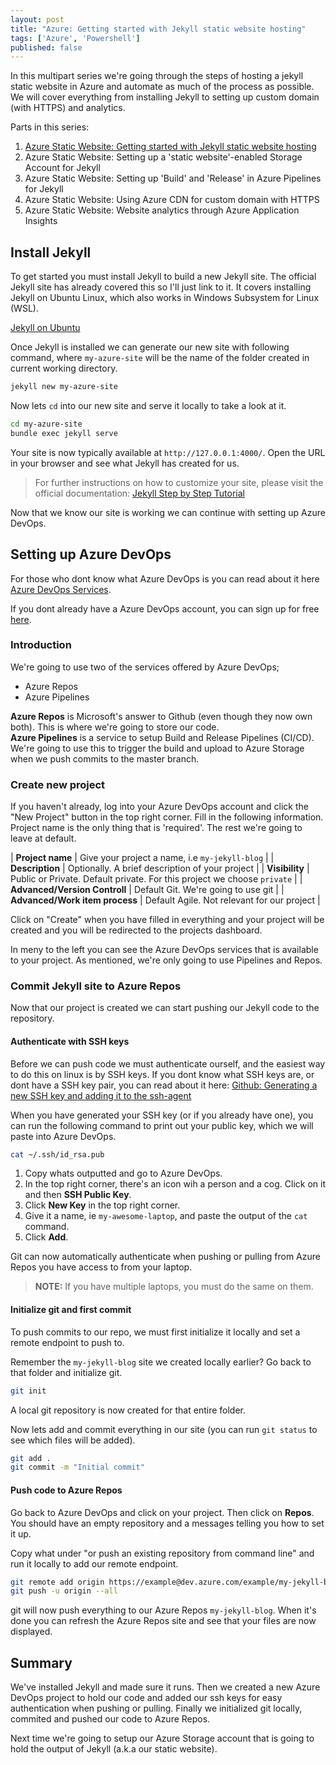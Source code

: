 ```yaml
---
layout: post
title: "Azure: Getting started with Jekyll static website hosting"
tags: ['Azure', 'Powershell']
published: false
---
```


In this multipart series we're going through the steps of hosting a jekyll static website in Azure and automate as much of the process as possible. We will cover everything from installing Jekyll to setting up custom domain (with HTTPS) and analytics.

Parts in this series:

1. [Azure Static Website: Getting started with Jekyll static website hosting](/2019/11/29/azure-getting-started-with-jekyll-static-website-hosting/)
2. Azure Static Website: Setting up a 'static website'-enabled Storage Account for Jekyll
3. Azure Static Website: Setting up 'Build' and 'Release' in Azure Pipelines for Jekyll
4. Azure Static Website: Using Azure CDN for custom domain with HTTPS
5. Azure Static Website: Website analytics through Azure Application Insights

## Install Jekyll

To get started you must install Jekyll to build a new Jekyll site. The official Jekyll site has already covered this so I'll just link to it. It covers installing Jekyll on Ubuntu Linux, which also works in Windows Subsystem for Linux (WSL).

[Jekyll on Ubuntu](https://jekyllrb.com/docs/installation/ubuntu/)

Once Jekyll is installed we can generate our new site with following command, where `my-azure-site` will be the name of the folder created in current working directory.

```bash
jekyll new my-azure-site
```

Now lets `cd` into our new site and serve it locally to take a look at it.

```bash
cd my-azure-site
bundle exec jekyll serve
```

Your site is now typically available at `http://127.0.0.1:4000/`. Open the URL in your browser and see what Jekyll has created for us.

> For further instructions on how to customize your site, please visit the official documentation: [Jekyll Step by Step Tutorial](https://jekyllrb.com/docs/step-by-step/01-setup/)


Now that we know our site is working we can continue with setting up Azure DevOps.

## Setting up Azure DevOps

For those who dont know what Azure DevOps is you can read about it here [Azure DevOps Services](https://azure.microsoft.com/nb-no/services/devops/).

If you dont already have a Azure DevOps account, you can sign up for free [here](https://go.microsoft.com/fwlink/?LinkId=2014881&campaign=acom~azure~devops~services~main~hero&githubsi=true&clcid=0x414&WebUserId=0298EDA0252C66F90538E381212C604E).

### Introduction

We're going to use two of the services offered by Azure DevOps;

* Azure Repos
* Azure Pipelines

**Azure Repos** is Microsoft's answer to Github (even though they now own both). This is where we're going to store our code.  
**Azure Pipelines** is a service to setup Build and Release Pipelines (CI/CD). We're going to use this to trigger the build and upload to Azure Storage when we push commits to the master branch.

### Create new project

If you haven't already, log into your Azure DevOps account and click the "New Project" button in the top right corner. Fill in the following information. Project name is the only thing that is 'required'. The rest we're going to leave at default.

| **Project name** | Give your project a name, i.e `my-jekyll-blog` |
| **Description** | Optionally. A brief description of your project |
| **Visibility** | Public or Private. Default private. For this project we choose `private` |
| **Advanced/Version Controll** | Default Git. We're going to use git |
| **Advanced/Work item process** | Default Agile. Not relevant for our project |

Click on "Create" when you have filled in everything and your project will be created and you will be redirected to the projects dashboard.

In meny to the left you can see the Azure DevOps services that is available to your project. As mentioned, we're only going to use Pipelines and Repos.

### Commit Jekyll site to Azure Repos

Now that our project is created we can start pushing our Jekyll code to the repository.

#### Authenticate with SSH keys

Before we can push code we must authenticate ourself, and the easiest way to do this on linux is by SSH keys. If you dont know what SSH keys are, or dont have a SSH key pair, you can read about it here: [Github: Generating a new SSH key and adding it to the ssh-agent](https://help.github.com/en/github/authenticating-to-github/generating-a-new-ssh-key-and-adding-it-to-the-ssh-agent)

When you have generated your SSH key (or if you already have one), you can run the following command to print out your public key, which we will paste into Azure DevOps.

```bash
cat ~/.ssh/id_rsa.pub
```

1. Copy whats outputted and go to Azure DevOps.
2. In the top right corner, there's an icon wih a person and a cog. Click on it and then **SSH Public Key**.
3. Click **New Key** in the top right corner.
4. Give it a name, ie `my-awesome-laptop`, and paste the output of the `cat` command.
5. Click **Add**.

Git can now automatically authenticate when pushing or pulling from Azure Repos you have access to from your laptop.

>**NOTE:** If you have multiple laptops, you must do the same on them.

#### Initialize git and first commit

To push commits to our repo, we must first initialize it locally and set a remote endpoint to push to.

Remember the `my-jekyll-blog` site we created locally earlier? Go back to that folder and initialize git.

```bash
git init
```

A local git repository is now created for that entire folder.

Now lets add and commit everything in our site (you can run `git status` to see which files will be added).

```bash
git add .
git commit -m "Initial commit"
```

#### Push code to Azure Repos

Go back to Azure DevOps and click on your project. Then click on **Repos**. You should have an empty repository and a messages telling you how to set it up.

Copy what under "or push an existing repository from command line" and run it locally to add our remote endpoint.

```bash
git remote add origin https://example@dev.azure.com/example/my-jekyll-blog/_git/my-jekyll-blog
git push -u origin --all
```

git will now push everything to our Azure Repos `my-jekyll-blog`. When it's done you can refresh the Azure Repos site and see that your files are now displayed.

## Summary

We've installed Jekyll and made sure it runs. Then we created a new Azure DevOps project to hold our code and added our ssh keys for easy authentication when pushing or pulling. Finally we initialized git locally, commited and pushed our code to Azure Repos.

Next time we're going to setup our Azure Storage account that is going to hold the output of Jekyll (a.k.a our static website).
